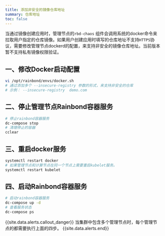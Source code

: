 ```yaml
---
title: 添加非安全的镜像仓库地址
summary: 仓库地址
toc: false
---
```


当通过镜像创建应用时，管理节点的`rbd-chaos` 组件会调用系统的docker命令来拉取用户指定的仓库镜像。如果用户创建应用时填写的仓库地址不支持`HTTPS`协议，需要修改管理节点dockerd的配置，来支持非安全的镜像仓库地址。当前版本暂不支持私有镜像权限验证。

## 一、修改Docker启动配置

```bash
vi /opt/rainbond/envs/docker.sh
# 通过添加多个 --insecure-registry 参数的形式，来支持非安全的仓库
# 示例： --insecure-registry  demo.com
```


## 二、停止管理节点Rainbond容器服务

```bash
# 停止rainbond容器服务
dc-compose stop
# 清理停止的容器
cclear
```


## 三、重启docker服务

```bash
systemctl restart docker
# 如果管理节点和计算节点在同一个节点上需要重启kubelet服务。
systemctl restart kubelet
```

## 四、启动Rainbond容器服务

```bash
# 启动rainbond容器服务
dc-compose up -d
# 查看服务状态
dc-compose ps
```

{{site.data.alerts.callout_danger}}
当集群中包含多个管理节点时，每个管理节点的都需要执行上面的四步。
{{site.data.alerts.end}}


